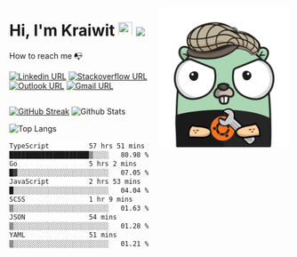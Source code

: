 [//]: # (<img align="right" width="235" src="https://github.com/arsmn/arsmn/blob/main/magician_gopher.png">)
<img align="right" width="235" src="assets/img/my_gopher.png">

# Hi, I'm Kraiwit <img src="https://media.giphy.com/media/hvRJCLFzcasrR4ia7z/giphy.gif" width="25px" height="25px"> ![](https://komarev.com/ghpvc/?username=parlarlax&label=PROFILE+VIEWS)

How to reach me :mailbox_with_no_mail:

[![Linkedin URL](https://img.shields.io/badge/LinkedIn-0077B5?style=for-the-badge&logo=linkedin&logoColor=white)](https://www.linkedin.com/in/kraiwit-tongkul-545b0b64/)
[![Stackoverflow URL](https://img.shields.io/badge/Stackoverflow-ef8236?style=for-the-badge&logo=stackoverflow&logoColor=white)](https://stackoverflow.com/users/15555894/lax-tongkul)
[![Outlook URL](https://img.shields.io/badge/Outlook-0078D4?style=for-the-badge&logo=microsoft-outlook&logoColor=white)](mailto:lax.ltk@outlook.com)
[![Gmail URL](https://img.shields.io/badge/Gmail-D14836?style=for-the-badge&logo=gmail&logoColor=white)](mailto:lax.ltk@gmail.com)




##
[![GitHub Streak](https://github-readme-streak-stats.herokuapp.com?user=parlarlax&theme=dark)](https://git.io/streak-stats)
![Github Stats](https://github-readme-stats.vercel.app/api?username=parlarlax&show_icons=true&theme=github_dark&include_all_commits=true&custom_title=GitHub%20Stats)

![Top Langs](https://github-readme-stats.vercel.app/api/top-langs/?username=parlarlax&hide=css,html&theme=github_dark&layout=compact)

<!--START_SECTION:waka-->

```text
TypeScript          57 hrs 51 mins  ████████████████████▒░░░░   80.98 %
Go                  5 hrs 2 mins    █▓░░░░░░░░░░░░░░░░░░░░░░░   07.05 %
JavaScript          2 hrs 53 mins   █░░░░░░░░░░░░░░░░░░░░░░░░   04.04 %
SCSS                1 hr 9 mins     ▒░░░░░░░░░░░░░░░░░░░░░░░░   01.63 %
JSON                54 mins         ▒░░░░░░░░░░░░░░░░░░░░░░░░   01.28 %
YAML                51 mins         ▒░░░░░░░░░░░░░░░░░░░░░░░░   01.21 %
```

<!--END_SECTION:waka-->
